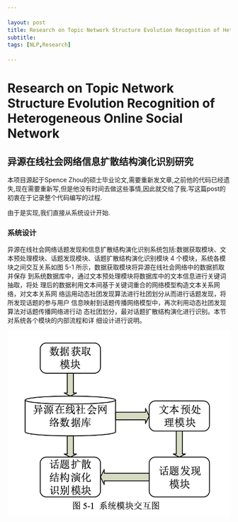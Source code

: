 ```yaml
---

layout: post
title: Research on Topic Network Structure Evolution Recognition of Heterogeneous Online Social Network
subtitle:
tags: [NLP,Research]

---
```



# Research on Topic Network Structure Evolution Recognition of Heterogeneous Online Social Network
## 异源在线社会网络信息扩散结构演化识别研究 


本项目源起于Spence Zhou的硕士毕业论文,需要重新发文章,之前他的代码已经遗失,现在需要重新写,但是他没有时间去做这些事情,因此就交给了我.写这篇post的初衷在于记录整个代码编写的过程.

由于是实现,我们直接从系统设计开始.

### 系统设计

异源在线社会网络话题发现和信息扩散结构演化识别系统包括:数据获取模块、文本预处理模块、话题发现模块、话题扩散结构演化识别模块 4 个模块，系统各模块之间交互关系如图 5-1 所示，数据获取模块将异源在线社会网络中的数据抓取并保存 到系统数据库中，通过文本预处理模块将数据库中的文本信息进行关键词抽取，将处 理后的数据利用文本间基于关键词重合的网络模型构造文本关系网络，对文本关系网 络运用动态社团发现算法进行社团划分从而进行话题发现，将所发现话题的参与用户 信息映射到话题传播网络模型中，再次利用动态社团发现算法对话题传播网络进行动 态社团划分，最对话题扩散结构演化进行识别。本节对系统各个模块的内部流程和详 细设计进行说明。

![系统设计](/img/system_design.png)

